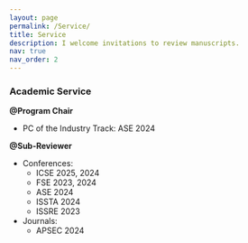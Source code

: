 ```yaml
---
layout: page
permalink: /Service/
title: Service
description: I welcome invitations to review manuscripts.
nav: true
nav_order: 2
---
```


### Academic Service
**@Program Chair**
- PC of the Industry Track: ASE 2024

**@Sub-Reviewer**
- Conferences:
  - ICSE 2025, 2024
  - FSE 2023, 2024
  - ASE 2024
  - ISSTA 2024
  - ISSRE 2023
- Journals:
  - APSEC 2024
